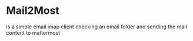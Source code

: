 # Mail2Most

is a simple email imap client checking an email folder and sending the mail content to mattermost
